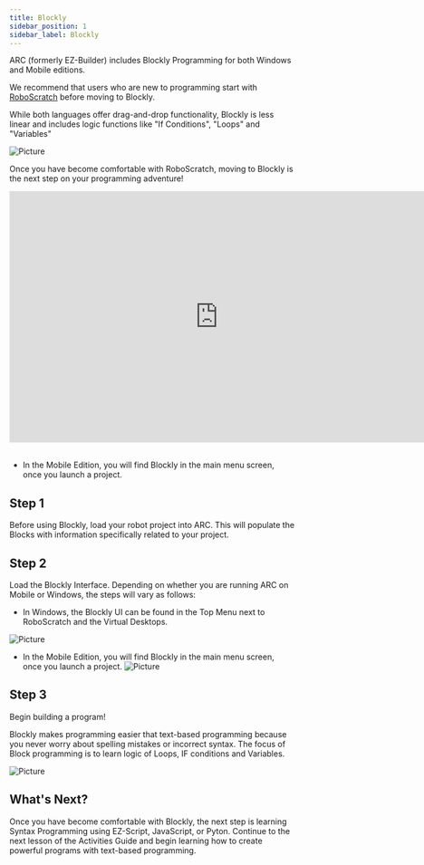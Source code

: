 ```yaml
---
title: Blockly
sidebar_position: 1
sidebar_label: Blockly
---
```


ARC (formerly EZ-Builder) includes Blockly Programming for both Windows and Mobile editions.

We recommend that users who are new to programming start with [RoboScratch](https://www.ez-robot.com/learn-robotics-roboscratch.html) before moving to Blockly.

​While both languages offer drag-and-drop functionality, Blockly is less linear and includes logic functions like "If Conditions", "Loops" and "Variables"

![Picture](https://www.ez-robot.com/uploads/1/2/6/9/126941806/published/ez-builder-app.png?1619385498)

Once you have become comfortable with RoboScratch, moving to Blockly is the next step on your programming adventure!

<iframe width="736" height="444" src="https://www.youtube.com/embed/61n8sIM5eyo" title="YouTube video player" frameborder="0" allow="accelerometer; autoplay; clipboard-write; encrypted-media; gyroscope; picture-in-picture" allowfullscreen></iframe>
​

- In the Mobile Edition, you will find Blockly in the main menu screen, once you launch a project.

## Step 1

Before using Blockly, load your robot project into ARC. This will populate the Blocks with information specifically related to your project.

## Step 2

Load the Blockly Interface. Depending on whether you are running ARC on Mobile or Windows, the steps will vary as follows:

- In Windows, the Blockly UI can be found in the Top Menu next to RoboScratch and the Virtual Desktops.

![Picture](https://www.ez-robot.com/uploads/1/2/6/9/126941806/arc-blockly-button-v2_orig.jpg)

- In the Mobile Edition, you will find Blockly in the main menu screen, once you launch a project.
  ![Picture](https://www.ez-robot.com/uploads/1/2/6/9/126941806/published/arc-mobile-project-main-menu-sized-580.jpg?1619389242)

## Step 3

Begin building a program!

Blockly makes programming easier that text-based programming because you never worry about spelling mistakes or incorrect syntax. The focus of Block programming is to learn logic of Loops, IF conditions and Variables.

![Picture](https://www.ez-robot.com/uploads/1/2/6/9/126941806/published/blockprogramming-636188914402642213.png?1619389693)

## What's Next?

Once you have become comfortable with Blockly, the next step is learning Syntax Programming using EZ-Script, JavaScript, or Pyton. Continue to the next lesson of the Activities Guide and begin learning how to create powerful programs with text-based programming.
